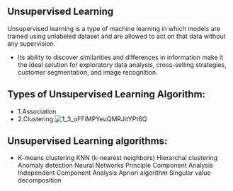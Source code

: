 ## Unsupervised Learning
Unsupervised learning is a type of machine learning in which models are trained using unlabeled dataset and are allowed to act on that data without any supervision.
 - Its ability to discover similarities and differences in information make it the ideal solution for exploratory data analysis, cross-selling strategies, customer segmentation, and image recognition.
## Types of Unsupervised Learning Algorithm:
 - 1.Association
 - 2.Clustering
![1_3_oFFiMPYeuQMRJitYPt6Q](https://github.com/ThisIs-Developer/Python/assets/109382325/ed35deb9-a879-4dfd-9f7d-4f16a36c2fc1)
## Unsupervised Learning algorithms:
 - K-means clustering
KNN (k-nearest neighbors)
Hierarchal clustering
Anomaly detection
Neural Networks
Principle Component Analysis
Independent Component Analysis
Apriori algorithm
Singular value decomposition
